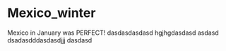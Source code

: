 # Mexico_winter

Mexico in January was PERFECT!
dasdasdasdasd
hgjhgdasdasd
asdasd
dsadasdddasdasdjjj
dasdasd